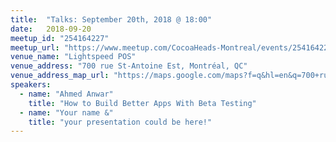 ```yaml
---
title:  "Talks: September 20th, 2018 @ 18:00"
date:   2018-09-20
meetup_id: "254164227" 
meetup_url: "https://www.meetup.com/CocoaHeads-Montreal/events/254164227/"
venue_name: "Lightspeed POS"
venue_address: "700 rue St-Antoine Est, Montréal, QC"
venue_address_map_url: "https://maps.google.com/maps?f=q&hl=en&q=700+rue+St-Antoine+Est%2C+Montréal%2C+QC%2C+ca"
speakers:
  - name: "Ahmed Anwar"
    title: "How to Build Better Apps With Beta Testing"
  - name: "Your name &"
    title: "your presentation could be here!"
---
```

